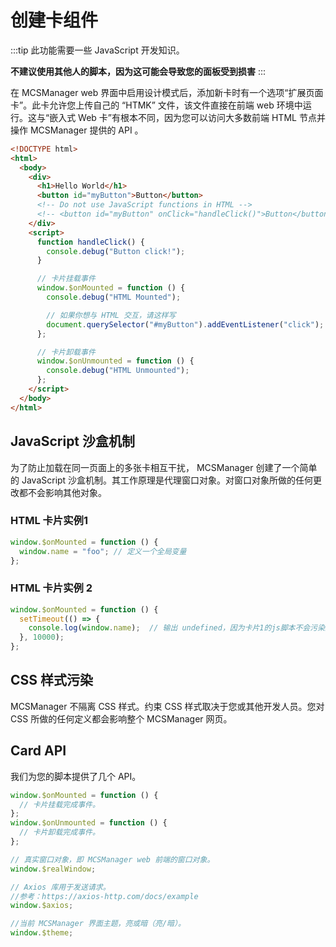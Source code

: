 # 创建卡组件

:::tip
此功能需要一些 JavaScript 开发知识。

**不建议使用其他人的脚本，因为这可能会导致您的面板受到损害**
:::

在 MCSManager web 界面中启用设计模式后，添加新卡时有一个选项“扩展页面卡”。此卡允许您上传自己的 “HTMK” 文件，该文件直接在前端 web 环境中运行。这与“嵌入式 Web 卡”有根本不同，因为您可以访问大多数前端 HTML 节点并操作 MCSManager 提供的 API 。

```html
<!DOCTYPE html>
<html>
  <body>
    <div>
      <h1>Hello World</h1>
      <button id="myButton">Button</button>
      <!-- Do not use JavaScript functions in HTML -->
      <!-- <button id="myButton" onClick="handleClick()">Button</button> -->
    </div>
    <script>
      function handleClick() {
        console.debug("Button click!");
      }

      // 卡片挂载事件
      window.$onMounted = function () {
        console.debug("HTML Mounted");

        // 如果你想与 HTML 交互，请这样写
        document.querySelector("#myButton").addEventListener("click");
      };

      // 卡片卸载事件
      window.$onUnmounted = function () {
        console.debug("HTML Unmounted");
      };
    </script>
  </body>
</html>
```

## JavaScript 沙盒机制

为了防止加载在同一页面上的多张卡相互干扰， MCSManager 创建了一个简单的 JavaScript 沙盒机制。其工作原理是代理窗口对象。对窗口对象所做的任何更改都不会影响其他对象。

### HTML 卡片实例1

```js
window.$onMounted = function () {
  window.name = "foo"; // 定义一个全局变量
};
```

### HTML 卡片实例 2

```js
window.$onMounted = function () {
  setTimeout(() => {
    console.log(window.name);  // 输出 undefined，因为卡片1的js脚本不会污染到其他任何卡片
  }, 10000);
};
```

## CSS 样式污染

MCSManager 不隔离 CSS 样式。约束 CSS 样式取决于您或其他开发人员。您对 CSS 所做的任何定义都会影响整个 MCSManager 网页。

## Card API

我们为您的脚本提供了几个 API。

```js
window.$onMounted = function () {
  // 卡片挂载完成事件。
};
window.$onUnmounted = function () {
  // 卡片卸载完成事件。
};

// 真实窗口对象，即 MCSManager web 前端的窗口对象。
window.$realWindow;

// Axios 库用于发送请求。
//参考：https://axios-http.com/docs/example
window.$axios;

//当前 MCSManager 界面主题，亮或暗（亮/暗）。
window.$theme;
```

